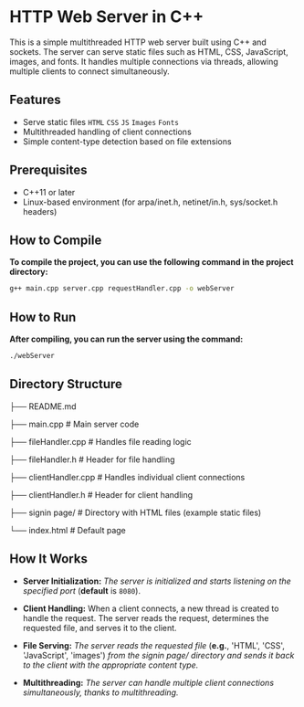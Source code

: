 # HTTP Web Server in C++
This is a simple multithreaded HTTP web server built using C++ and sockets. The server can serve static files such as HTML, CSS, JavaScript, images, and fonts. 
It handles multiple connections via threads, allowing multiple clients to connect simultaneously.

## Features

+ Serve static files ```HTML``` ```CSS``` ```JS``` ```Images``` ```Fonts```
+ Multithreaded handling of client connections
+ Simple content-type detection based on file extensions

## Prerequisites
- C++11 or later
- Linux-based environment (for arpa/inet.h, netinet/in.h, sys/socket.h headers)

## How to Compile
**To compile the project, you can use the following command in the project directory:**
```bash
g++ main.cpp server.cpp requestHandler.cpp -o webServer
```
## How to Run
**After compiling, you can run the server using the command:**

```bash
./webServer
```

## Directory Structure
├── README.md

├── main.cpp              # Main server code

├── fileHandler.cpp       # Handles file reading logic

├── fileHandler.h         # Header for file handling

├── clientHandler.cpp     # Handles individual client connections

├── clientHandler.h       # Header for client handling

├── signin page/          # Directory with HTML files (example static files)
 
  └── index.html        # Default page

## How It Works
+ **Server Initialization:** *The server is initialized and starts listening on the specified port* (**default** is ```8080```).

+ **Client Handling:** When a client connects, a new thread is created to handle the request. The server reads the request, determines the requested file, and serves it to the client.

+ **File Serving:** *The server reads the requested file* (**e.g.**, 'HTML', 'CSS', 'JavaScript', 'images') *from the signin page/ directory and sends it back to the client with the appropriate content type.*

+ **Multithreading:** *The server can handle multiple client connections simultaneously, thanks to multithreading.*
